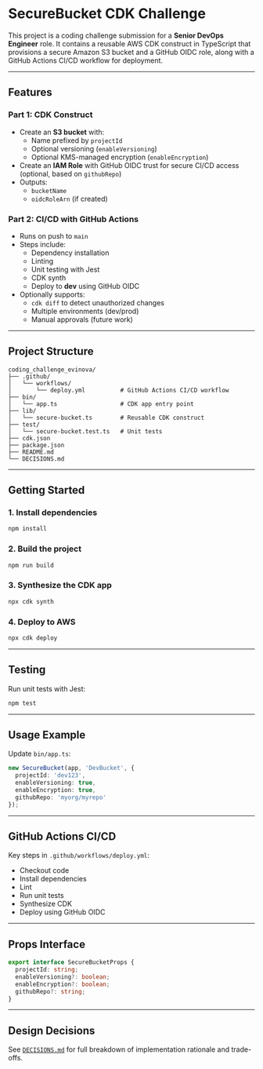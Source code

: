# SecureBucket CDK Challenge

This project is a coding challenge submission for a **Senior DevOps Engineer** role. It contains a reusable AWS CDK construct in TypeScript that provisions a secure Amazon S3 bucket and a GitHub OIDC role, along with a GitHub Actions CI/CD workflow for deployment.

---

## Features

### Part 1: CDK Construct

- Create an **S3 bucket** with:
  - Name prefixed by `projectId`
  - Optional versioning (`enableVersioning`)
  - Optional KMS-managed encryption (`enableEncryption`)
- Create an **IAM Role** with GitHub OIDC trust for secure CI/CD access (optional, based on `githubRepo`)
- Outputs:
  - `bucketName`
  - `oidcRoleArn` (if created)

### Part 2: CI/CD with GitHub Actions

- Runs on push to `main`
- Steps include:
  - Dependency installation
  - Linting
  - Unit testing with Jest
  - CDK synth
  - Deploy to **dev** using GitHub OIDC
- Optionally supports:
  - `cdk diff` to detect unauthorized changes
  - Multiple environments (dev/prod)
  - Manual approvals (future work)

---

## Project Structure

```
coding_challenge_evinova/
├── .github/
│   └── workflows/
│       └── deploy.yml          # GitHub Actions CI/CD workflow
├── bin/
│   └── app.ts                  # CDK app entry point
├── lib/
│   └── secure-bucket.ts        # Reusable CDK construct
├── test/
│   └── secure-bucket.test.ts   # Unit tests
├── cdk.json
├── package.json
├── README.md
└── DECISIONS.md
```

---

## Getting Started

### 1. Install dependencies

```bash
npm install
```

### 2. Build the project

```bash
npm run build
```

### 3. Synthesize the CDK app

```bash
npx cdk synth
```

### 4. Deploy to AWS

```bash
npx cdk deploy
```

---

## Testing

Run unit tests with Jest:

```bash
npm test
```

---

## Usage Example

Update `bin/app.ts`:

```ts
new SecureBucket(app, 'DevBucket', {
  projectId: 'dev123',
  enableVersioning: true,
  enableEncryption: true,
  githubRepo: 'myorg/myrepo'
});
```

---

## GitHub Actions CI/CD

Key steps in `.github/workflows/deploy.yml`:

- Checkout code
- Install dependencies
- Lint
- Run unit tests
- Synthesize CDK
- Deploy using GitHub OIDC

---

## Props Interface

```ts
export interface SecureBucketProps {
  projectId: string;
  enableVersioning?: boolean;
  enableEncryption?: boolean;
  githubRepo?: string;
}
```

---

## Design Decisions

See [`DECISIONS.md`](./DECISIONS.md) for full breakdown of implementation rationale and trade-offs.